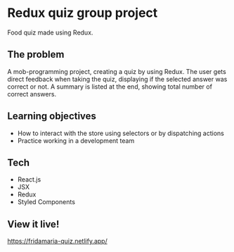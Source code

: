 # Redux quiz group project

Food quiz made using Redux.

## The problem

A mob-programming project, creating a quiz by using Redux. The user gets direct feedback when taking the quiz, displaying if the selected answer was correct or not. A summary is listed at the end, showing total number of correct answers.


## Learning objectives

* How to interact with the store using selectors or by dispatching actions
* Practice working in a development team

## Tech

* React.js
* JSX
* Redux
* Styled Components

## View it live! 

https://fridamaria-quiz.netlify.app/
